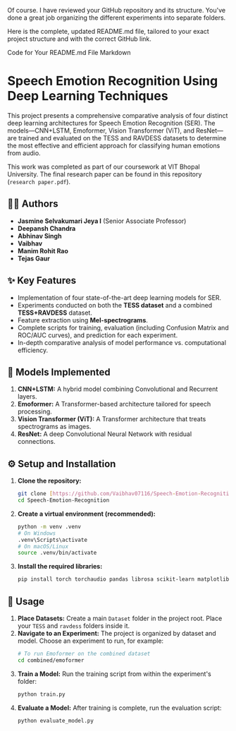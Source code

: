 Of course. I have reviewed your GitHub repository and its structure. You've done a great job organizing the different experiments into separate folders.

Here is the complete, updated README.md file, tailored to your exact project structure and with the correct GitHub link.

Code for Your README.md File
Markdown

# Speech Emotion Recognition Using Deep Learning Techniques

This project presents a comprehensive comparative analysis of four distinct deep learning architectures for Speech Emotion Recognition (SER). The models—CNN+LSTM, Emoformer, Vision Transformer (ViT), and ResNet—are trained and evaluated on the TESS and RAVDESS datasets to determine the most effective and efficient approach for classifying human emotions from audio.

This work was completed as part of our coursework at VIT Bhopal University. The final research paper can be found in this repository (`research paper.pdf`).

## 🧑‍💻 Authors

* **Jasmine Selvakumari Jeya I** (Senior Associate Professor)
* **Deepansh Chandra**
* **Abhinav Singh**
* **Vaibhav**
* **Manim Rohit Rao**
* **Tejas Gaur**

## ✨ Key Features

* Implementation of four state-of-the-art deep learning models for SER.
* Experiments conducted on both the **TESS dataset** and a combined **TESS+RAVDESS** dataset.
* Feature extraction using **Mel-spectrograms**.
* Complete scripts for training, evaluation (including Confusion Matrix and ROC/AUC curves), and prediction for each experiment.
* In-depth comparative analysis of model performance vs. computational efficiency.

## 🧠 Models Implemented

1.  **CNN+LSTM:** A hybrid model combining Convolutional and Recurrent layers.
2.  **Emoformer:** A Transformer-based architecture tailored for speech processing.
3.  **Vision Transformer (ViT):** A Transformer architecture that treats spectrograms as images.
4.  **ResNet:** A deep Convolutional Neural Network with residual connections.

## ⚙️ Setup and Installation

1.  **Clone the repository:**
    ```bash
    git clone [https://github.com/Vaibhav07116/Speech-Emotion-Recognition.git](https://github.com/Vaibhav07116/Speech-Emotion-Recognition.git)
    cd Speech-Emotion-Recognition
    ```

2.  **Create a virtual environment (recommended):**
    ```bash
    python -m venv .venv
    # On Windows
    .venv\Scripts\activate
    # On macOS/Linux
    source .venv/bin/activate
    ```

3.  **Install the required libraries:**
    ```bash
    pip install torch torchaudio pandas librosa scikit-learn matplotlib seaborn tqdm
    ```

## 🚀 Usage

1.  **Place Datasets:** Create a main `Dataset` folder in the project root. Place your `TESS` and `ravdess` folders inside it.
2.  **Navigate to an Experiment:** The project is organized by dataset and model. Choose an experiment to run, for example:
    ```bash
    # To run Emoformer on the combined dataset
    cd combined/emoformer
    ```
3.  **Train a Model:** Run the training script from within the experiment's folder:
    ```bash
    python train.py
    ```
4.  **Evaluate a Model:** After training is complete, run the evaluation script:
    ```bash
    python evaluate_model.py
    ```

